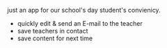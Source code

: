 just an app for our school's day student's convienicy.
- quickly edit & send an E-mail to the teacher
- save teachers in contact
- save content for next time
